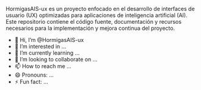 HormigasAIS-ux es un proyecto enfocado en el desarrollo de interfaces de usuario (UX) optimizadas para aplicaciones de inteligencia artificial (AI). Este repositorio contiene el código fuente, documentación y recursos necesarios para la implementación y mejora continua del proyecto.

- 👋 Hi, I’m @HormigasAIS-ux
- 👀 I’m interested in ...
- 🌱 I’m currently learning ...
- 💞️ I’m looking to collaborate on ...
- 📫 How to reach me ...
- 😄 Pronouns: ...
- ⚡ Fun fact: ...

<!---
HormigasAIS-ux/HormigasAIS-ux is a ✨ special ✨ repository because its `README.md` (this file) appears on your GitHub profile.
You can click the Preview link to take a look at your changes.
--->
